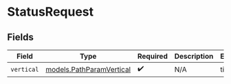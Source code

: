 # StatusRequest


## Fields

| Field                                                      | Type                                                       | Required                                                   | Description                                                | Example                                                    |
| ---------------------------------------------------------- | ---------------------------------------------------------- | ---------------------------------------------------------- | ---------------------------------------------------------- | ---------------------------------------------------------- |
| `vertical`                                                 | [models.PathParamVertical](../models/pathparamvertical.md) | :heavy_check_mark:                                         | N/A                                                        | ticketing                                                  |